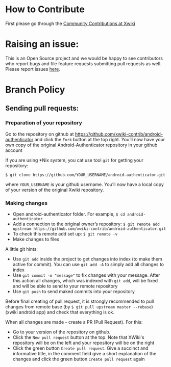 # How to Contribute

First please go through the [Community Contributions at Xwiki](https://dev.xwiki.org/xwiki/bin/view/Community/Contributing)

# Raising an issue:
 This is an Open Source project and we would be happy to see contributors who report bugs and file feature requests submitting pull requests as well.
 Please report issues [here](https://jira.xwiki.org/projects/ANDAUTH/issues).

# Branch Policy

## Sending pull requests:

### Preparation of your repository

Go to the repository on github at https://github.com/xwiki-contrib/android-authenticator and click the `Fork` button at the top right. You’ll now have your own copy of the original Android-Authenticator repository in your github account

If you are using \*Nix system, you cat use tool `git` for getting your repository:

`$ git clone https://github.com/YOUR_USERNAME/android-authenticator.git`

where `YOUR_USERNAME` is your github username. You’ll now have a local copy of your version of the original Xwiki repository.

### Making changes

* Open android-authenticator folder. For example, `$ cd android-authenticator`
* Add a connection to the original owner’s repository: `$ git remote add upstream https://github.com/xwiki-contrib/android-authenticator.git`
* To check this remote add set up: `$ git remote -v`
* Make changes to files

A little git hints:

* Use `git add` inside the project to get changes into index (to make them active for commit). You can use `git add -A` to simply add all changes to index
* Use `git commit -m "message"` to fix changes with your message. After this action all changes, which was indexed with `git add`, will be fixed and will be able to send to your remote repository
* Use `git push` to send maked commits into your repository

Before final creating of pull request, it is strongly recommended to pull changes from remote base (by `$ git pull upstream master --rebase`) (xwiki android app) and check that everything is ok.

When all changes are made - create a PR (Pull Request). For this:

* Go to your version of the repository on github.
* Click the `New pull request` button at the top.
  Note that XWiki's repository will be on the left and your repository will be on the right
* Click the green button `Create pull request`. Give a succinct and informative title, in the comment field give a short explanation of the changes and click the green button `Create pull request` again

